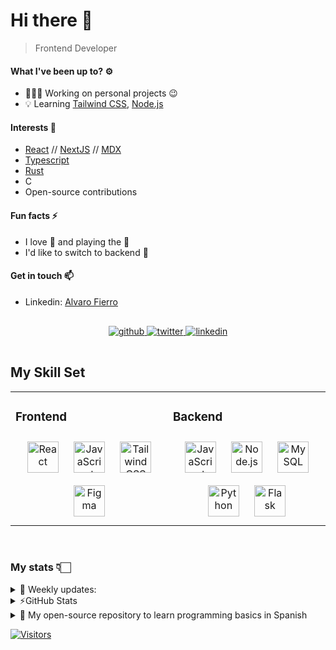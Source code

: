 # Hi there 👋

> Frontend Developer

#### **What I've been up to?** ⚙️

- 👨🏻‍💻&nbsp;Working on personal projects 😉
- 💡&nbsp;Learning [Tailwind CSS][tailwind], [Node.js][node]

#### **Interests** 👾

- [React][react] // [NextJS][next] // [MDX][mdx]
- [Typescript][ts]
- [Rust][rust]
- C
- Open-source contributions

#### **Fun facts** ⚡

- I love 🎵 and playing the 🎸
- I'd like to switch to backend 👀

#### **Get in touch** 📫

- Linkedin: [Alvaro Fierro][linkedin]

<div align="center">
  <a href="https://github.com/AlvaroFierro" target="_blank">
  <img src=https://img.shields.io/badge/github-%2324292e.svg?&style=for-the-badge&logo=github&logoColor=white alt=github style="margin: 1rem 0;" />
  </a>
  <a href="https://twitter.com/alvarofierroo" target="_blank">
  <img src=https://img.shields.io/badge/twitter-%2300acee.svg?&style=for-the-badge&logo=twitter&logoColor=white alt=twitter style="margin:1rem 0;" />
  </a>
  <a href="https://linkedin.com/in/alvaro-fierro/" target="_blank">
  <img src=https://img.shields.io/badge/linkedin-%231E77B5.svg?&style=for-the-badge&logo=linkedin&logoColor=white alt=linkedin style="margin:1rem 0;" />
  </a>
</div>

## My Skill Set

<table align="center"><tr><td valign="top" width="50%">

### Frontend

<div align="center">  
<a href="https://reactjs.org/" target="_blank"><img style="margin: 10px" src="https://profilinator.rishav.dev/skills-assets/react-original-wordmark.svg" alt="React" height="50" /></a>  
<a href="https://www.javascript.com/" target="_blank"><img style="margin: 10px" src="https://profilinator.rishav.dev/skills-assets/javascript-original.svg" alt="JavaScript" height="50" /></a>  
<a href="https://www.tailwindcss.com/" target="_blank"><img style="margin: 10px" src="https://profilinator.rishav.dev/skills-assets/tailwindcss.svg" alt="Tailwind CSS" height="50" /></a>  
<a href="https://www.figma.com/" target="_blank"><img style="margin: 10px" src="https://profilinator.rishav.dev/skills-assets/figma-icon.svg" alt="Figma" height="50" /></a>  
</div>

</td><td valign="top" width="50%">

### Backend

<div align="center">  
<a href="https://www.javascript.com/" target="_blank"><img style="margin: 10px" src="https://profilinator.rishav.dev/skills-assets/javascript-original.svg" alt="JavaScript" height="50" /></a>  
<a href="https://nodejs.org/" target="_blank"><img style="margin: 10px" src="https://profilinator.rishav.dev/skills-assets/nodejs-original-wordmark.svg" alt="Node.js" height="50" /></a>  
<a href="https://www.mysql.com/" target="_blank"><img style="margin: 10px" src="https://profilinator.rishav.dev/skills-assets/mysql-original-wordmark.svg" alt="MySQL" height="50" /></a>  
<a href="https://www.python.org/" target="_blank"><img style="margin: 10px" src="https://profilinator.rishav.dev/skills-assets/python-original.svg" alt="Python" height="50" /></a>  
<a href="https://flask.palletsprojects.com/" target="_blank"><img style="margin: 10px" src="https://profilinator.rishav.dev/skills-assets/flask.png" alt="Flask" height="50" /></a>  
</div>

</td>
</table>

<br/>

### **My stats** 👇🏻

<details > 
  <summary>📅 Weekly updates:</summary>
  <!--START_SECTION:waka-->

```txt
From: 21 September 2023 - To: 28 September 2023

Python                     ##################-------   70.15 %
Markdown                   #####--------------------   21.14 %
Assembly                   ##-----------------------   07.56 %
JSON                       -------------------------   01.15 %
```

<!--END_SECTION:waka-->

</details>

<details>
  <summary>⚡GitHub Stats </summary>

[![Alvaro's GitHub stats](https://github-readme-stats.vercel.app/api?username=alvarofierro&show_icons=true&theme=codeSTACKr&layout="compact")](https://github.com/anuraghazra/github-readme-stats)

</details>

<details>
  <summary>👀 My open-source repository to learn programming basics in Spanish</summary>

[![Readme Card](https://github-readme-stats.vercel.app/api/pin/?username=AlvaroFierro&repo=Basic_JS&theme=codeSTACKr)](https://github.com/anuraghazra/github-readme-stats)

</details>

[![Visitors](https://api.visitorbadge.io/api/visitors?path=https%3A%2F%2Fgithub.com%2FAlvaroFierro&countColor=%23263759)](https://visitorbadge.io/status?path=https%3A%2F%2Fgithub.com%2FAlvaroFierro)

[react]: https://reactjs.org/
[next]: https://nextjs.org/
[mdx]: https://mdxjs.com/
[ts]: https://www.typescriptlang.org/
[rust]: https://www.rust-lang.org/
[tailwind]: https://tailwindcss.com/
[node]: https://nodejs.org/
[twitter]: https://twitter.com/alvarofierroo
[linkedin]: https://www.linkedin.com/in/alvaro-fierro/
[portfolio]: https://alvaro-fierro.pages.dev/
